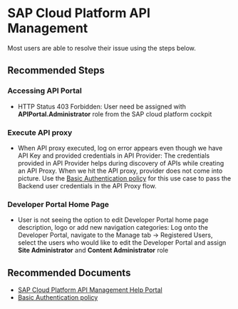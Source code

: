 <properties
  pagetitle="SAP Cloud Platform API Management"
  service=""
  resource=""
  ms.author="andywu"
  selfhelptype="Generic"
  supporttopicids="32729198"
  productpesids="17029"
  cloudEnvironments="public, fairfax, usnat, ussec"
  articleid="a143e248-695d-4263-87d3-d66b4c1384c7"
  ownershipid="Compute_VirtualMachines" />
# SAP Cloud Platform API Management

Most users are able to resolve their issue using the steps below.

## **Recommended Steps**

### **Accessing API Portal**

* HTTP Status 403 Forbidden: User need be assigned with **APIPortal.Administrator** role from the SAP cloud platform cockpit

### **Execute API proxy**

* When API proxy executed, log on error appears even though we have API Key and provided credentials in API Provider: The credentials provided in API Provider helps during discovery of APIs while creating an API Proxy. When we hit the API proxy, provider does not come into picture. Use the [Basic Authentication policy](https://help.sap.com/viewer/66d066d903c2473f81ec33acfe2ccdb4/Cloud/en-US/693c0d1720644d57918ed77acc6a95ef.html?q=Basic%20Authentication%20policy) for this use case to pass the Backend user credentials in the API Proxy flow.

### **Developer Portal Home Page**

* User is not seeing the option to edit Developer Portal home page description, logo or add new navigation categories: Log onto the Developer Portal, navigate to the Manage tab -> Registered Users, select the users who would like to edit the Developer Portal and assign **Site Administrator** and **Content Administrator** role

## **Recommended Documents**

* [SAP Cloud Platform API Management Help Portal](https://help.sap.com/viewer/38c3df3f8da44a809f937220b3579607/Cloud/en-US/629d9dbcb6004714910df26c58309d08.html)
* [Basic Authentication policy](https://help.sap.com/viewer/66d066d903c2473f81ec33acfe2ccdb4/Cloud/en-US/693c0d1720644d57918ed77acc6a95ef.html?q=Basic%20Authentication%20policy/)
